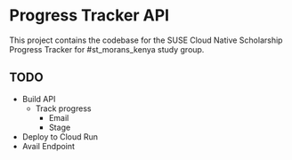 # Progress Tracker API

This project contains the codebase for the SUSE Cloud Native Scholarship Progress Tracker for #st_morans_kenya study group.

## TODO

- Build API
  - Track progress
    - Email
    - Stage
- Deploy to Cloud Run
- Avail Endpoint
